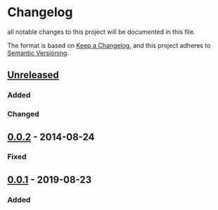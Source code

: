# Changelog

all notable changes to this project will be documented in this file.

The format is based on [Keep a Changelog](https://keepachangelog.com/en/1.0.0/),
and this project adheres to [Semantic Versioning](https://semver.org/spec/v2.0.0.html).

## [Unreleased]

### Added

### Changed

## [0.0.2] - 2014-08-24

### Fixed

## [0.0.1] - 2019-08-23

### Added

[unreleased]: https://github.com/rive/foobar/compare/v0.0.2...HEAD
[0.0.2]: https://github.com/rive/foobar/compare/v0.0.1...v0.0.2
[0.0.1]: https://github.com/rive/foobar/releases/tag/v0.0.1
